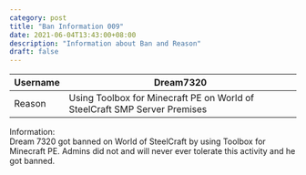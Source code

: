 ```yaml
---
category: post
title: "Ban Information 009"
date: 2021-06-04T13:43:00+08:00
description: "Information about Ban and Reason"
draft: false
---
```

|Username|Dream7320|
|-|-|
|Reason|Using Toolbox for Minecraft PE on World of SteelCraft SMP Server Premises|

Information:  
Dream 7320 got banned on World of SteelCraft by using Toolbox for Minecraft PE. Admins did not and will never ever tolerate this activity and he got banned.